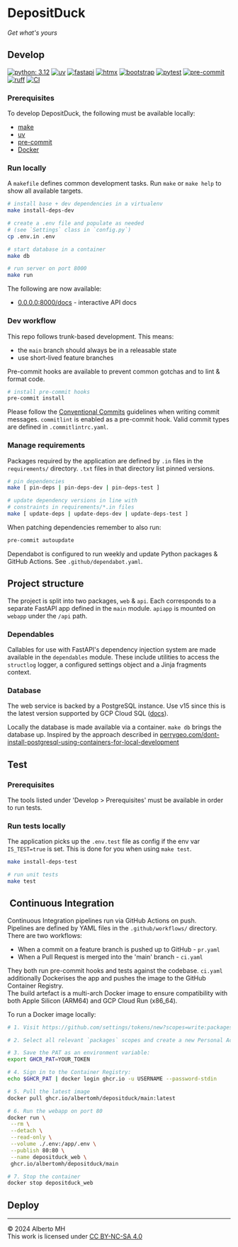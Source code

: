 # DepositDuck

_Get what's yours_ <!-- markdownlint-disable-line MD036 -->  

## Develop

[![python: 3.12](https://img.shields.io/badge/3.12-4584b6?logo=python&logoColor=ffde57)](https://docs.python.org/3.12/whatsnew/3.12.html)
[![uv](https://img.shields.io/endpoint?url=https://raw.githubusercontent.com/astral-sh/uv/main/assets/badge/v0.json&labelColor=261230&color=de60e9)](https://github.com/astral-sh/uv)
[![fastapi](https://img.shields.io/badge/FastAPI-009688?logo=fastapi&logoColor=white)](https://github.com/tiangolo/fastapi)
[![htmx](https://img.shields.io/badge/htmx-3366CC?logo=htmx&logoColor=white)](https://github.com/bigskysoftware/htmx)
[![bootstrap](https://img.shields.io/badge/5-7952B3?logo=bootstrap&logoColor=white)](https://github.com/twbs/bootstrap)
[![pytest](https://img.shields.io/badge/pytest-0A9EDC?logo=pytest&logoColor=white)](https://github.com/pytest-dev/pytest)
[![pre-commit](https://img.shields.io/badge/pre--commit-FAB040?logo=pre-commit&logoColor=1f2d23)](https://github.com/pre-commit/pre-commit)
[![ruff](https://img.shields.io/endpoint?url=https://raw.githubusercontent.com/astral-sh/ruff/main/assets/badge/v2.json&labelColor=261230&color=d8ff64)](https://github.com/astral-sh/ruff)
[![CI](https://github.com/albertomh/DepositDuck/actions/workflows/ci.yaml/badge.svg)](https://github.com/albertomh/DepositDuck/actions/workflows/ci.yaml)

### Prerequisites

To develop DepositDuck, the following must be available locally:

- [make](https://www.gnu.org/software/make/)
- [uv](https://github.com/astral-sh/uv)
- [pre-commit](https://pre-commit.com/)
- [Docker](https://docs.docker.com/)

### Run locally

A `makefile` defines common development tasks. Run `make` or `make help` to show all
available targets.

```sh
# install base + dev dependencies in a virtualenv
make install-deps-dev

# create a .env file and populate as needed
# (see `Settings` class in `config.py`)
cp .env.in .env

# start database in a container
make db

# run server on port 8000
make run
```

The following are now available:

- [0.0.0.0:8000/docs](http://0.0.0.0:8000/docs) - interactive API docs

### Dev workflow

This repo follows trunk-based development. This means:

- the `main` branch should always be in a releasable state
- use short-lived feature branches

Pre-commit hooks are available to prevent common gotchas and to lint & format code.

```sh
# install pre-commit hooks
pre-commit install
```

Please follow the [Conventional Commits](https://www.conventionalcommits.org/en/v1.0.0/)
guidelines when writing commit messages.
`commitlint` is enabled as a pre-commit hook. Valid commit types are defined in `.commitlintrc.yaml`.

### Manage requirements

Packages required by the application are defined by `.in` files in the `requirements/`
directory. `.txt` files in that directory list pinned versions.

```sh
# pin dependencies
make [ pin-deps | pin-deps-dev | pin-deps-test ]

# update dependency versions in line with
# constraints in requirements/*.in files
make [ update-deps | update-deps-dev | update-deps-test ]
```

When patching dependencies remember to also run:

```sh
pre-commit autoupdate
```

Dependabot is configured to run weekly and update Python packages & GitHub Actions. See
`.github/dependabot.yaml`.

## Project structure

The project is split into two packages, `web` & `api`. Each corresponds to a separate FastAPI
app defined in the `main` module. `apiapp` is mounted on `webapp` under the `/api` path.

### Dependables

Callables for use with FastAPI's dependency injection system are made available in the
`dependables` module. These include utilities to access the `structlog` logger, a configured
settings object and a Jinja fragments context.

### Database

The web service is backed by a PostgreSQL instance. Use v15 since this is the latest version
supported by GCP Cloud SQL ([docs](https://cloud.google.com/sql/docs/postgres/db-versions)).

Locally the database is made available via a container. `make db` brings the database up.
Inspired by the approach described in [perrygeo.com/dont-install-postgresql-using-containers-for-local-development](https://www.perrygeo.com/dont-install-postgresql-using-containers-for-local-development)

## Test

### Prerequisites

The tools listed under 'Develop > Prerequisites' must be available in order to run tests.

### Run tests locally

The application picks up the `.env.test` file as config if the env var `IS_TEST=true` is
set. This is done for you when using `make test`.

```sh
make install-deps-test

# run unit tests
make test
```

##  Continuous Integration

Continuous Integration pipelines run via GitHub Actions on push.  
Pipelines are defined by YAML files in the `.github/workflows/` directory.
There are two workflows:

- When a commit on a feature branch is pushed up to GitHub - `pr.yaml`
- When a Pull Request is merged into the 'main' branch - `ci.yaml`

They both run pre-commit hooks and tests against the codebase. `ci.yaml` additionally
Dockerises the app and pushes the image to the GitHub Container Registry.  
The build artefact is a multi-arch Docker image to ensure compatibility with both
Apple Silicon (ARM64) and GCP Cloud Run (x86_64).

To run a Docker image locally:

```sh
# 1. Visit https://github.com/settings/tokens/new?scopes=write:packages

# 2. Select all relevant `packages` scopes and create a new Personal Access Token (PAT).

# 3. Save the PAT as an environment variable:
export GHCR_PAT=YOUR_TOKEN

# 4. Sign in to the Container Registry:
echo $GHCR_PAT | docker login ghcr.io -u USERNAME --password-stdin

# 5. Pull the latest image
docker pull ghcr.io/albertomh/depositduck/main:latest

# 6. Run the webapp on port 80
docker run \
 --rm \
 --detach \
 --read-only \
 --volume ./.env:/app/.env \
 --publish 80:80 \
 --name depositduck_web \
 ghcr.io/albertomh/depositduck/main

# 7. Stop the container
docker stop depositduck_web
```

## Deploy

---
&copy; 2024 Alberto MH  
This work is licensed under [CC BY-NC-SA 4.0](https://creativecommons.org/licenses/by-nc-sa/4.0/)
